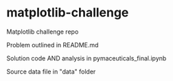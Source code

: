 # matplotlib-challenge
Matplotlib challenge repo

Problem outlined in README.md

Solution code AND analysis in pymaceuticals_final.ipynb

Source data file in "data" folder
